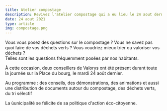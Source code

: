 ```yaml
---
title: Atelier compostage
description: Revivez l'atelier compostage qui a eu lieu le 24 aout dernier, en lisant notre résumé.
date: 24 aout 2021
type: article
img: compostage.png
---
```


Vous vous posez des questions sur le compostage ? Vous ne savez pas quoi faire de vos déchets verts ? Vous voudriez mieux trier ou valoriser vos déchets ?  
Telles sont les questions fréquemment posées par nos habitants.

À cette occasion, deux conseillers de Valorys ont été présent durant toute la journée sur la Place du bourg, le mardi 24 août dernier.

Au programme : des conseils, des démonstrations, des animations et aussi une distribution de documents autour du compostage, des déchets verts, du tri sélectif 

La ùunicipalité se félicite de sa politique d'action éco-citoyenne.
